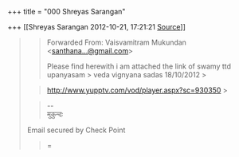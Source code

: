 +++
title = "000 Shreyas Sarangan"

+++
[[Shreyas Sarangan	2012-10-21, 17:21:21 [Source](https://groups.google.com/g/bvparishat/c/2yOoaPqrVFc)]]



  

  

  

> 
> > 
> > Forwarded From: Vaisvamitram Mukundan \<[santhana...@gmail.com]()\>  
> > 
> >   
> > 
> > 
> > Please find herewith i am attached the link of swamy ttd upanyasam > veda vignyana sadas 18/10/2012 >
> 
> > 
> >   
> > 
> > 
> > 
> > 
> > 
> > 
> > <http://www.yupptv.com/vod/player.aspx?sc=930350> >
> 
> >   
> > 
> >   
> > 
> > --  
> मुकुन्दः  
> > 
> > 
> > 
> >   
>   
> Email secured by Check Point  
>   
> > 
> > =  
> > 
> > 

  

  

  

  

  

